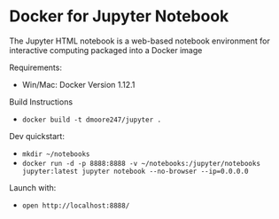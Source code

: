 # Docker for Jupyter Notebook

The Jupyter HTML notebook is a web-based notebook environment for interactive computing packaged into a Docker image

Requirements:
* Win/Mac: Docker Version 1.12.1

Build Instructions
* ``docker build -t dmoore247/jupyter .``

Dev quickstart:
* ``mkdir ~/notebooks``
* ``docker run -d -p 8888:8888 -v ~/notebooks:/jupyter/notebooks jupyter:latest jupyter notebook --no-browser --ip=0.0.0.0``

Launch with:
* ``open http://localhost:8888/``
